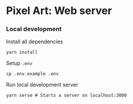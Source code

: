# Pixel Art: Web server

### Local development

Install all dependencies

```shell
yarn install
```

Setup `.env`
```shell
cp .env.example .env
```

Run local development server

```shell
yarn serve # Starts a server on localhost:3000
```
